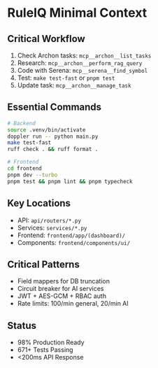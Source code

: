 # RuleIQ Minimal Context

## Critical Workflow

1. Check Archon tasks: `mcp__archon__list_tasks`
2. Research: `mcp__archon__perform_rag_query`
3. Code with Serena: `mcp__serena__find_symbol`
4. Test: `make test-fast` or `pnpm test`
5. Update task: `mcp__archon__manage_task`

## Essential Commands

```bash
# Backend
source .venv/bin/activate
doppler run -- python main.py
make test-fast
ruff check . && ruff format .

# Frontend
cd frontend
pnpm dev --turbo
pnpm test && pnpm lint && pnpm typecheck
```

## Key Locations

- API: `api/routers/*.py`
- Services: `services/*.py`
- Frontend: `frontend/app/(dashboard)/`
- Components: `frontend/components/ui/`

## Critical Patterns

- Field mappers for DB truncation
- Circuit breaker for AI services
- JWT + AES-GCM + RBAC auth
- Rate limits: 100/min general, 20/min AI

## Status

- 98% Production Ready
- 671+ Tests Passing
- <200ms API Response
